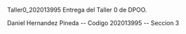 Taller0_202013995
Entrega del Taller 0 de DPOO.

Daniel Hernandez Pineda -- Codigo 202013995 -- Seccion 3
